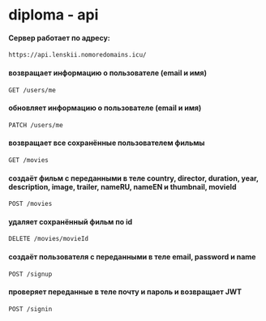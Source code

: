 diploma - api
===============================

#### Сервер работает по адресу: 
`https://api.lenskii.nomoredomains.icu/`

#### возвращает информацию о пользователе (email и имя)
`GET /users/me`

#### обновляет информацию о пользователе (email и имя)
`PATCH /users/me`

#### возвращает все сохранённые пользователем фильмы
`GET /movies`

#### создаёт фильм с переданными в теле country, director, duration, year, description, image, trailer, nameRU, nameEN и thumbnail, movieId 
`POST /movies`

#### удаляет сохранённый фильм по id
`DELETE /movies/movieId`

#### создаёт пользователя с переданными в теле email, password и name
`POST /signup`

#### проверяет переданные в теле почту и пароль и возвращает JWT
`POST /signin`
